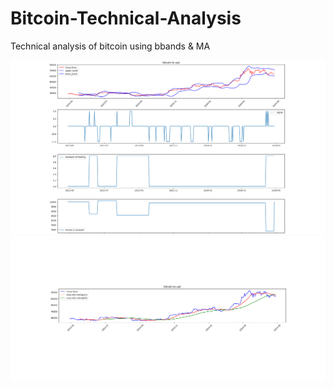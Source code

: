 # Bitcoin-Technical-Analysis
 Technical analysis of bitcoin using bbands &amp; MA

 ![Image](bband.png)
 ![Image](SMA.png)
